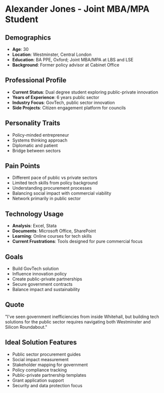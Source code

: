 # Alexander Jones - Joint MBA/MPA Student

## Demographics
- **Age**: 30
- **Location**: Westminster, Central London
- **Education**: BA PPE, Oxford; Joint MBA/MPA at LBS and LSE
- **Background**: Former policy advisor at Cabinet Office

## Professional Profile
- **Current Status**: Dual degree student exploring public-private innovation
- **Years of Experience**: 6 years public sector
- **Industry Focus**: GovTech, public sector innovation
- **Side Projects**: Citizen engagement platform for councils

## Personality Traits
- Policy-minded entrepreneur
- Systems thinking approach
- Diplomatic and patient
- Bridge between sectors

## Pain Points
- Different pace of public vs private sectors
- Limited tech skills from policy background
- Understanding procurement processes
- Balancing social impact with commercial viability
- Network primarily in public sector

## Technology Usage
- **Analysis**: Excel, Stata
- **Documents**: Microsoft Office, SharePoint
- **Learning**: Online courses for tech skills
- **Current Frustrations**: Tools designed for pure commercial focus

## Goals
- Build GovTech solution
- Influence innovation policy
- Create public-private partnerships
- Secure government contracts
- Balance impact and sustainability

## Quote
"I've seen government inefficiencies from inside Whitehall, but building tech solutions for the public sector requires navigating both Westminster and Silicon Roundabout."

## Ideal Solution Features
- Public sector procurement guides
- Social impact measurement
- Stakeholder mapping for government
- Policy compliance tracking
- Public-private partnership templates
- Grant application support
- Security and data protection focus